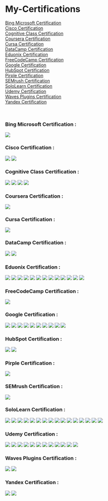 # My-Certifications

<a href="#Microsoft">Bing Microsoft Certification</a><br>
<a href="#Cisco">Cisco Certification</a><br>
<a href="#Cognitive">Cognitive Class Certification</a><br>
<a href="#Coursera">Coursera Certification</a><br>
<a href="#Cursa">Cursa Certification</a><br>
<a href="#DataCamp">DataCamp Certification</a><br>
<a href="#Eduonix">Eduonix Certification</a><br>
<a href="#FreeCodeCamp">FreeCodeCamp Certification</a><br>
<a href="#Google">Google Certification</a><br>
<a href="#HubSpot">HubSpot Certification</a><br>
<a href="#Pirple">Pirple Certification</a><br>
<a href="#SEMrush">SEMrush Certification</a><br>
<a href="#SoloLearn">SoloLearn Certification</a><br>
<a href="#Udemy">Udemy Certification</a><br>
<a href="#Waves">Waves Plugins Certification</a><br>
<a href="#Yandex">Yandex Certification</a><br>

<br>
<h3 id="Microsoft">Bing Microsoft Certification :</h3>
<img src="Bing%20Microsoft%20Certification/Bing _ Microsoft Advertising-1.jpg">

<br>
<h3 id="Cisco">Cisco Certification :</h3>
<img src="Cisco%20Certification/Cisco _ Cybersecurity Essentials-1.jpg">
<img src="Cisco%20Certification/Cisco _ Introduction to Cybersecurity-1.jpg">

<br>
<h3 id="Cognitive">Cognitive Class Certification :</h3>
<img src="Cognitive%20Class%20Certification/Cognitive Class _ Big Data 101-1.jpg">
<img src="Cognitive%20Class%20Certification/Cognitive Class _ Machine Learning with Python-1.jpg">
<img src="Cognitive%20Class%20Certification/Cognitive Class _ PHP Web Application On a LAMP Stack-1.jpg">
<img src="Cognitive%20Class%20Certification/Cognitive Class _ Python 101 for Data Science-1.jpg">

<br>
<h3 id="Coursera">Coursera Certification :</h3>
<img src="Coursera/Coursera%20_%20Programming%20for%20Everybody-1.png">

<br>
<h3 id="Cursa">Cursa Certification :</h3>
<img src="Cursa%20Certification/Cursa _ Flutter-1.jpg">

<br>
<h3 id="DataCamp">DataCamp Certification :</h3>
<img src="DataCamp%20Certification/DataCamp _ Intermediate Python-1.jpg">
<img src="DataCamp%20Certification/DataCamp _ Introduction to python-1.jpg">

<br>
<h3 id="Eduonix">Eduonix Certification :</h3>
<img src="Eduonix%20Certification/Eduonix _ Be A White Hat Hacker-1.jpg">
<img src="Eduonix%20Certification/Eduonix _ C Programming-1.jpg">
<img src="Eduonix%20Certification/Eduonix%20_%20C%23%20Programming-1.jpg">
<img src="Eduonix%20Certification/Eduonix _ Designing Using Illustrator-1.jpg">
<img src="Eduonix%20Certification/Eduonix _ Designing Using Photoshop-1.jpg">
<img src="Eduonix%20Certification/Eduonix _ Django and Python Development-1.jpg">
<img src="Eduonix%20Certification/Eduonix _ Java Devlopment-1.jpg">
<img src="Eduonix%20Certification/Eduonix _ Javascript And JQuery-1.jpg">
<img src="Eduonix%20Certification/Eduonix _ NodeJs Programming-1.jpg">
<img src="Eduonix%20Certification/Eduonix _ PHP And MySql-1.jpg">
<img src="Eduonix%20Certification/Eduonix _ Python Programming-1.jpg">
<img src="Eduonix%20Certification/Eduonix _ Unity 3D-1.jpg">
<img src="Eduonix%20Certification/Eduonix _ Web Developer-1.jpg">

<br>
<h3 id="FreeCodeCamp">FreeCodeCamp Certification :</h3>
<img src="FreeCodeCamp%20Certification/FreeCodeCamp _ Responsive Web Design-1.jpg">

<br>
<h3 id="Google">Google Certification :</h3>
<img src="Google%20Certification/Google _ Ads - Measurement-1.jpg">
<img src="Google%20Certification/Google _ Ads Display-1.jpg">
<img src="Google%20Certification/Google _ Ads Search-1.jpg">
<img src="Google%20Certification/Google _ Ads Video-1.jpg">
<img src="Google%20Certification/Google _ Analytics Individual Qualification-1.jpg">
<img src="Google%20Certification/Google _ Dig Into Programmatic-1.jpg">
<img src="Google%20Certification/Google _ Digital Garage Arabe-1.jpg">
<img src="Google%20Certification/Google _ Digital Garage-1.jpg">
<img src="Google%20Certification/Google _ Shopping Ads-1.jpg">
<img src="Google%20Certification/Google _ YouTube Channel Growth-1.jpg">

<br>
<h3 id="HubSpot">HubSpot Certification :</h3>
<img src="HubSpot%20Certification/HubSpot _ Growth driven Design-1.jpg">
<img src="HubSpot%20Certification/HubSpot _ Social Media-1.jpg">

<br>
<h3 id="Pirple">Pirple Certification :</h3>
<img src="Pirple%20Certification/Pirple _ Frontend Fundamentals-1.jpg">

<br>
<h3 id="SEMrush">SEMrush Certification :</h3>
<img src="SEMrush%20Certification/SEMrush _ Seo Toolkit-1.jpg">

<br>
<h3 id="SoloLearn">SoloLearn Certification :</h3>
<img src="SoloLearn%20Certification/SoloLearn%20_%20C%23-1.jpg">
<img src="SoloLearn%20Certification/SoloLearn _ C++-1.jpg">
<img src="SoloLearn%20Certification/SoloLearn _ C-1.jpg">
<img src="SoloLearn%20Certification/SoloLearn _ CSS Fundamentals-1.jpg">
<img src="SoloLearn%20Certification/SoloLearn _ Data Science with Python-1.jpg">
<img src="SoloLearn%20Certification/SoloLearn _ Html Fundamentals-1.jpg">
<img src="SoloLearn%20Certification/SoloLearn _ JQuery-1.jpg">
<img src="SoloLearn%20Certification/SoloLearn _ Java-1.jpg">
<img src="SoloLearn%20Certification/SoloLearn _ JavaScript-1.jpg">
<img src="SoloLearn%20Certification/SoloLearn _ Machine Learning-1.jpg">
<img src="SoloLearn%20Certification/SoloLearn _ PHP-1.jpg">
<img src="SoloLearn%20Certification/SoloLearn _ Python3-1.jpg">
<img src="SoloLearn%20Certification/SoloLearn _ React + Redux-1.jpg">
<img src="SoloLearn%20Certification/SoloLearn _ Ruby-1.jpg">
<img src="SoloLearn%20Certification/SoloLearn _ SQL-1.jpg">
<img src="SoloLearn%20Certification/SoloLearn _ Swift 4 Fundamentals-1.jpg">

<br>
<h3 id="Udemy">Udemy Certification :</h3>
<img src="Udemy%20Certification/Udemy _ Adobe After Effects-1.jpg">
<img src="Udemy%20Certification/Udemy _ Adobe Audition-1.jpg">
<img src="Udemy%20Certification/Udemy _ Adobe InDesign-1.jpg">
<img src="Udemy%20Certification/Udemy _ Adobe Lightroom-1.jpg">
<img src="Udemy%20Certification/Udemy _ Adobe Photoshop-1.jpg">
<img src="Udemy%20Certification/Udemy _ Adobe Premiere Pro-1.jpg">
<img src="Udemy%20Certification/Udemy _ Advanced And Object Oriented JavaScript And ES6-1.jpg">
<img src="Udemy%20Certification/Udemy _ Audio Production Record And Mix Better-1.jpg">
<img src="Udemy%20Certification/Udemy _ Grow Your Business With Youtube-1.jpg">
<img src="Udemy%20Certification/Udemy _ JavaScript Fundamentals-1.jpg">
<img src="Udemy%20Certification/Udemy _ Python Core And Advanced-1.jpg">
<img src="Udemy%20Certification/Udemy _ WordPress-1.jpg">

<br>
<h3 id="Waves">Waves Plugins Certification :</h3>
<img src="Waves%20Plugins%20Certification/Waves Plugins _ SoundGrid 201-1.jpg">
<img src="Waves%20Plugins%20Certification/Waves Plugins _ SoundGrid 301-1.jpg">

<br>
<h3 id="Yandex">Yandex Certification :</h3>
<img src="Yandex%20Certification/Yandex _ Direct Test-1.jpg">
<img src="Yandex%20Certification/Yandex _ Metrica-1.jpg">
